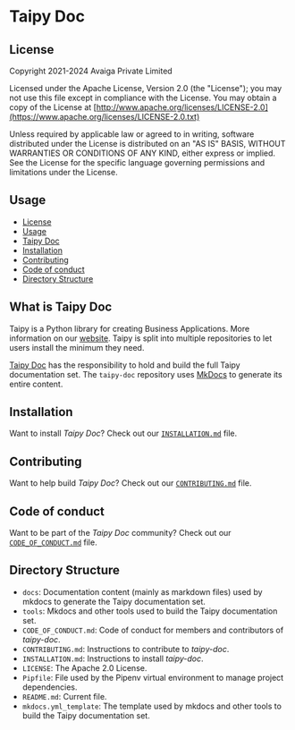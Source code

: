 # Taipy Doc

## License
Copyright 2021-2024 Avaiga Private Limited

Licensed under the Apache License, Version 2.0 (the "License"); you may not use this file except in compliance with
the License. You may obtain a copy of the License at
[http://www.apache.org/licenses/LICENSE-2.0](https://www.apache.org/licenses/LICENSE-2.0.txt)

Unless required by applicable law or agreed to in writing, software distributed under the License is distributed on
an "AS IS" BASIS, WITHOUT WARRANTIES OR CONDITIONS OF ANY KIND, either express or implied. See the License for the
specific language governing permissions and limitations under the License.

## Usage
- [License](#license)
- [Usage](#usage)
- [Taipy Doc](#what-is-taipy-doc)
- [Installation](#installation)
- [Contributing](#contributing)
- [Code of conduct](#code-of-conduct)
- [Directory Structure](#directory-structure)

## What is Taipy Doc

Taipy is a Python library for creating Business Applications. More information on our
[website](https://www.taipy.io). Taipy is split into multiple repositories to let users
install the minimum they need.

[Taipy Doc](https://github.com/Avaiga/taipy-doc) has the responsibility to hold and build the full Taipy
documentation set. The `taipy-doc` repository uses [MkDocs](https://www.mkdocs.org/) to generate its entire
content.

## Installation

Want to install _Taipy Doc_? Check out our [`INSTALLATION.md`](INSTALLATION.md) file.

## Contributing

Want to help build _Taipy Doc_? Check out our [`CONTRIBUTING.md`](CONTRIBUTING.md) file.

## Code of conduct

Want to be part of the _Taipy Doc_ community? Check out our [`CODE_OF_CONDUCT.md`](CODE_OF_CONDUCT.md) file.

## Directory Structure

- `docs`: Documentation content (mainly as markdown files) used by mkdocs to generate the Taipy documentation set.
- `tools`: Mkdocs and other tools used to build the Taipy documentation set.
- `CODE_OF_CONDUCT.md`: Code of conduct for members and contributors of _taipy-doc_.
- `CONTRIBUTING.md`: Instructions to contribute to _taipy-doc_.
- `INSTALLATION.md`: Instructions to install _taipy-doc_.
- `LICENSE`: The Apache 2.0 License.
- `Pipfile`: File used by the Pipenv virtual environment to manage project dependencies.
- `README.md`: Current file.
- `mkdocs.yml_template`: The template used by mkdocs and other tools to build the Taipy documentation set.

